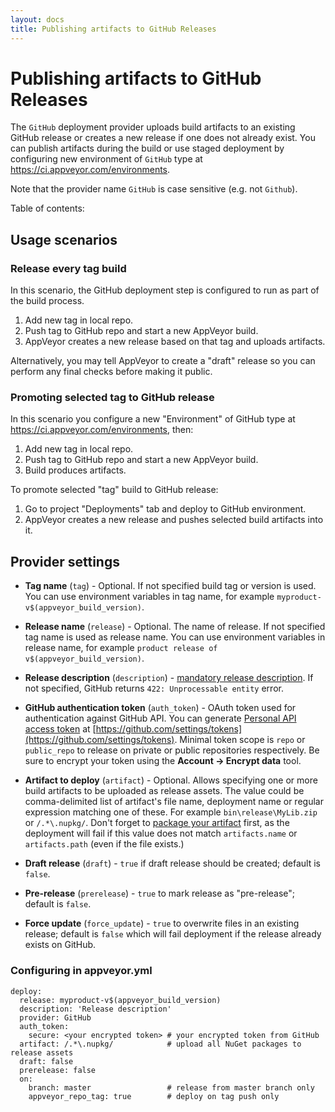 ```yaml
---
layout: docs
title: Publishing artifacts to GitHub Releases
---
```


# Publishing artifacts to GitHub Releases

The `GitHub` deployment provider uploads build artifacts to an existing GitHub release or creates a new release if one does not already exist. You can publish artifacts during the build or use staged deployment by configuring new environment of `GitHub` type at https://ci.appveyor.com/environments.

Note that the provider name `GitHub` is case sensitive (e.g. not `Github`).

Table of contents:

<!--TOC-->


## Usage scenarios

### Release every tag build

In this scenario, the GitHub deployment step is configured to run as part of the build process.

1. Add new tag in local repo.
2. Push tag to GitHub repo and start a new AppVeyor build.
3. AppVeyor creates a new release based on that tag and uploads artifacts.

Alternatively, you may tell AppVeyor to create a "draft" release so you can perform any final checks before making it public.


### Promoting selected tag to GitHub release

In this scenario you configure a new "Environment" of GitHub type at https://ci.appveyor.com/environments, then:

1. Add new tag in local repo.
2. Push tag to GitHub repo and start a new AppVeyor build.
3. Build produces artifacts.

To promote selected "tag" build to GitHub release:

1. Go to project "Deployments" tab and deploy to GitHub environment.
2. AppVeyor creates a new release and pushes selected build artifacts into it.




## Provider settings

* **Tag name** (`tag`) - Optional. If not specified build tag or version is used. You can use environment variables in tag name, for example `myproduct-v$(appveyor_build_version)`.

* **Release name** (`release`) - Optional. The name of release. If not specified tag name is used as release name. You can use environment variables in release name, for example `product release of v$(appveyor_build_version)`.

* **Release description** (`description`) - [mandatory release description](http://help.appveyor.com/discussions/problems/2975-github-deployment). If not specified, GitHub returns `422: Unprocessable entity` error.

* **GitHub authentication token** (`auth_token`) - OAuth token used for authentication against GitHub API. You can generate [Personal API access token](https://github.com/blog/1509-personal-api-tokens) at [https://github.com/settings/tokens](https://github.com/settings/tokens). Minimal token scope is `repo` or `public_repo` to release on private or public repositories respectively. Be sure to encrypt your token using the **Account -> Encrypt data** tool.

* **Artifact to deploy** (`artifact`) - Optional. Allows specifying one or more build artifacts to be uploaded as release assets. The value could be comma-delimited list of artifact's file name, deployment name or regular expression matching one of these. For example `bin\release\MyLib.zip` or `/.*\.nupkg/`. Don't forget to [package your artifact](/docs/packaging-artifacts) first, as the deployment will fail if this value does not match `artifacts.name` or `artifacts.path` (even if the file exists.)

* **Draft release** (`draft`) - `true` if draft release should be created; default is `false`.

* **Pre-release** (`prerelease`) - `true` to mark release as "pre-release"; default is `false`.

* **Force update** (`force_update`) - `true` to overwrite files in an existing release; default is `false` which will fail deployment if the release already exists on GitHub.

### Configuring in appveyor.yml

    deploy:
      release: myproduct-v$(appveyor_build_version)
      description: 'Release description'
      provider: GitHub
      auth_token:
        secure: <your encrypted token> # your encrypted token from GitHub
      artifact: /.*\.nupkg/            # upload all NuGet packages to release assets
      draft: false
      prerelease: false
      on:
        branch: master                 # release from master branch only
        appveyor_repo_tag: true        # deploy on tag push only

